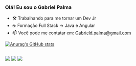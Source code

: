 ### Olá! Eu sou o Gabriel Palma


- 🛠️ Trabalhando para me tornar um Dev Jr
- ☕ Formação Full Stack -> Java e Angular
- 📫 Você pode me contatar em: Gabrield.palma@gmail.com

[![Anurag's GitHub stats](https://github-readme-stats.vercel.app/api?username=gabrieldrozdpalma&show_icons=true&theme=chartreuse-dark)](https://github.com/anuraghazra/github-readme-stats)

##

<div>
 <a href = "gabrield.palma@gmail.com"><img src="https://img.shields.io/badge/-Gmail-%23333?style=for-the-badge&logo=gmail&logoColor=white" target="_blank"></a>
  <a href="https://www.instagram.com/gabriel_drozdpalma/" target="_blank"><img src="https://img.shields.io/badge/-Instagram-%23E4405F?style=for-the-badge&logo=instagram&logoColor=white" target="_blank"></a>
  <a href="https://www.linkedin.com/in/gabriel-palma-a217b8260/" target="_blank"><img src="https://img.shields.io/badge/-LinkedIn-%230077B5?style=for-the-badge&logo=linkedin&logoColor=white" target="_blank"></a> 
</div>
          
